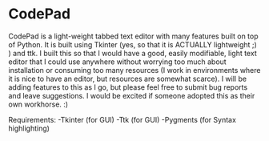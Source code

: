 CodePad
=======

  CodePad is a light-weight tabbed text editor with many features built on top of Python. It is built using Tkinter (yes, so
that it is ACTUALLY lightweight ;) ) and ttk. I built this so that I would have a good, easily modifiable, light text 
editor that I could use anywhere without worrying too much about installation or consuming too many resources (I work
in environments where it is nice to have an editor, but resources are somewhat scarce). I will be adding features to this as
I go, but please feel free to submit bug reports and leave suggestions. I would be excited if someone adopted this as their
own workhorse. :)


  Requirements:
    -Tkinter (for GUI)
    -Ttk (for GUI)
    -Pygments (for Syntax highlighting)
